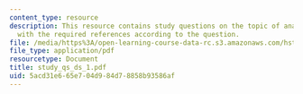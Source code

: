 ```yaml
---
content_type: resource
description: This resource contains study questions on the topic of anatomy along
  with the required references according to the question.
file: /media/https%3A/open-learning-course-data-rc.s3.amazonaws.com/hst-721-the-peripheral-auditory-system-fall-2005/5acd31e665e704d984d78858b93586af_study_qs_ds_1.pdf
file_type: application/pdf
resourcetype: Document
title: study_qs_ds_1.pdf
uid: 5acd31e6-65e7-04d9-84d7-8858b93586af
---
```

